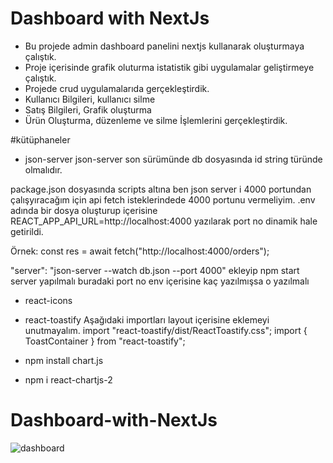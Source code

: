 # Dashboard with NextJs
- Bu projede admin dashboard panelini nextjs kullanarak oluşturmaya çalıştık.
- Proje içerisinde grafik oluturma istatistik gibi uygulamalar geliştirmeye çalıştık.
- Projede crud uygulamalarıda gerçekleştirdik.
- Kullanıcı Bilgileri, kullanıcı silme
- Satış Bilgileri, Grafik oluşturma
- Ürün Oluşturma, düzenleme ve silme
        İşlemlerini gerçekleştirdik.            

#kütüphaneler
- json-server
json-server son sürümünde db dosyasında id string türünde olmalıdır.

package.json dosyasında scripts altına ben json server i 4000 portundan çalışyıracağım için api fetch isteklerindede 4000 portunu vermeliyim.
.env adında bir dosya oluşturup içerisine
REACT_APP_API_URL=http://localhost:4000 yazılarak port no dinamik hale getirildi.

Örnek:
const res = await fetch("http://localhost:4000/orders");

"server": "json-server --watch db.json --port 4000" ekleyip npm start server yapılmalı
buradaki port no env içerisine kaç yazılmışsa o yazılmalı 

- react-icons

- react-toastify 
Aşağıdaki importları layout içerisine eklemeyi unutmayalım.
import "react-toastify/dist/ReactToastify.css";
import { ToastContainer } from "react-toastify";

- npm install chart.js
- npm i react-chartjs-2
  
# Dashboard-with-NextJs
![dashboard](https://github.com/user-attachments/assets/3b3a5d98-454b-48af-85d6-7ac006460f0e)

